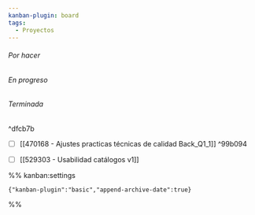 ```yaml
---
kanban-plugin: board
tags:
  - Proyectos
---
```


###### Por hacer



###### En progreso



###### Terminada

^dfcb7b

- [ ] [[470168 - Ajustes practicas técnicas de calidad Back_Q1_1]] ^99b094
- [ ] [[529303  - Usabilidad catálogos v1]]




%% kanban:settings
```
{"kanban-plugin":"basic","append-archive-date":true}
```
%%